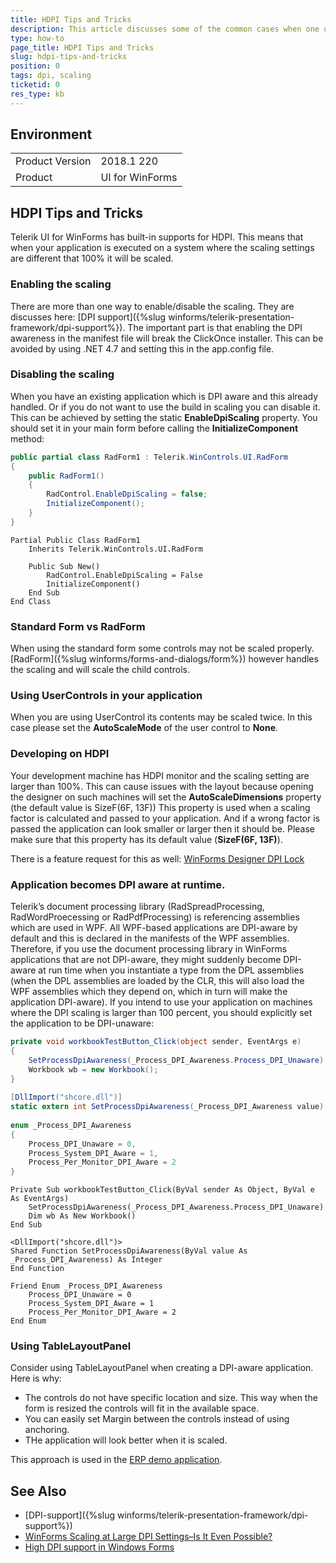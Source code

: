 ```yaml
---
title: HDPI Tips and Tricks
description: This article discusses some of the common cases when one uses HDPI.
type: how-to
page_title: HDPI Tips and Tricks
slug: hdpi-tips-and-tricks
position: 0
tags: dpi, scaling
ticketid: 0
res_type: kb
---
```



## Environment
<table>
    <tr>
        <td>Product Version</td>
        <td>2018.1 220</td>
    </tr>
    <tr>
        <td>Product</td>
        <td>UI for WinForms</td>
    </tr>
</table>


## HDPI Tips and Tricks

Telerik UI for WinForms has built-in supports for HDPI. This means that when your application is executed on a system where the scaling settings are different that 100% it will be scaled.


### Enabling the scaling

There are more than one way to enable/disable the scaling. They are discusses here: [DPI support]({%slug winforms/telerik-presentation-framework/dpi-support%}). The important part is that enabling the DPI awareness in the manifest file will break the ClickOnce installer. This can be avoided by using .NET 4.7 and setting this in the app.config file. 

### Disabling the scaling

When you have an existing application which is DPI aware and this already handled. Or if you do not want to use the build in scaling you can disable it. This can be achieved by setting the static __EnableDpiScaling__ property. You should set it in your main form before calling the __InitializeComponent__ method:

````C#
public partial class RadForm1 : Telerik.WinControls.UI.RadForm
{
    public RadForm1()
    {
        RadControl.EnableDpiScaling = false;
        InitializeComponent();
    }
}

````
````VB.NET
Partial Public Class RadForm1
    Inherits Telerik.WinControls.UI.RadForm

    Public Sub New()
        RadControl.EnableDpiScaling = False
        InitializeComponent()
    End Sub
End Class

````

### Standard Form vs RadForm

When using the standard form some controls may not be scaled properly. [RadForm]({%slug winforms/forms-and-dialogs/form%}) however handles the scaling and will scale the child controls.  

### Using UserControls in your application

When you are using UserControl its contents may be scaled twice. In this case please set the __AutoScaleMode__ of the user control to __None__.

### Developing on HDPI 

Your development machine has HDPI monitor and the scaling setting are larger than 100%. This can cause issues with the layout because opening the designer on such machines will set the __AutoScaleDimensions__ property (the default value is SizeF(6F, 13F)) This property is used when a scaling factor is calculated and passed to your application. And if a wrong factor is passed the application can look smaller or larger then it should be. Please make sure that this property has its default value (__SizeF(6F, 13F)__).

There is a feature request for this as well: [WinForms Designer DPI Lock](https://visualstudio.uservoice.com/forums/121579-visual-studio-ide/suggestions/7373263-winforms-designer-dpi-lock)

### Application becomes DPI aware at runtime.

Telerik’s document processing library (RadSpreadProcessing, RadWordProecessing or RadPdfProcessing) is referencing assemblies which are used in WPF. All WPF-based applications are DPI-aware by default and this is declared in the manifests of the WPF assemblies. Therefore, if you use the document processing library in WinForms applications that are not DPI-aware, they might suddenly become DPI-aware at run time when you instantiate a type from the DPL assemblies (when the DPL assemblies are loaded by the CLR, this will also load the WPF assemblies which they depend on, which in turn will make the application DPI-aware). If you intend to use your application on machines where the DPI scaling is larger than 100 percent, you should explicitly set the application to be DPI-unaware:

````C#
private void workbookTestButton_Click(object sender, EventArgs e)
{
    SetProcessDpiAwareness(_Process_DPI_Awareness.Process_DPI_Unaware);
    Workbook wb = new Workbook();
}
  
[DllImport("shcore.dll")]
static extern int SetProcessDpiAwareness(_Process_DPI_Awareness value);
  
enum _Process_DPI_Awareness
{
    Process_DPI_Unaware = 0,
    Process_System_DPI_Aware = 1,
    Process_Per_Monitor_DPI_Aware = 2
}
````
````VB.NET
Private Sub workbookTestButton_Click(ByVal sender As Object, ByVal e As EventArgs)
    SetProcessDpiAwareness(_Process_DPI_Awareness.Process_DPI_Unaware)
    Dim wb As New Workbook()
End Sub

<DllImport("shcore.dll")>
Shared Function SetProcessDpiAwareness(ByVal value As _Process_DPI_Awareness) As Integer
End Function

Friend Enum _Process_DPI_Awareness
    Process_DPI_Unaware = 0
    Process_System_DPI_Aware = 1
    Process_Per_Monitor_DPI_Aware = 2
End Enum

````

### Using TableLayoutPanel

Consider using TableLayoutPanel when creating a DPI-aware application. Here is why:
* The controls do not have specific location and size. This way when the form is resized the controls will fit in the available space. 
* You can easily set Margin between the controls instead of using anchoring.
* THe application will look better when it is scaled.   

This approach is used in the [ERP demo application](https://www.telerik.com/blogs/new-erp-demo-app-available-telerik-ui-for-winforms).


## See Also

* [DPI-support]({%slug winforms/telerik-presentation-framework/dpi-support%})
* [WinForms Scaling at Large DPI Settings–Is It Even Possible?](https://www.telerik.com/blogs/winforms-scaling-at-large-dpi-settings-is-it-even-possible-)
* [High DPI support in Windows Forms](https://docs.microsoft.com/en-us/dotnet/framework/winforms/high-dpi-support-in-windows-forms)